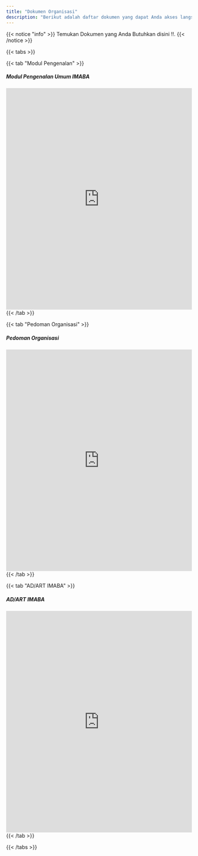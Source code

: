 ```yaml
---
title: "Dokumen Organisasi"
description: "Berikut adalah daftar dokumen yang dapat Anda akses langsung di halaman ini."
---
```

{{< notice "info" >}}
Temukan Dokumen yang Anda Butuhkan disini !!.
{{< /notice >}}

{{< tabs >}}

{{< tab "Modul Pengenalan" >}}
##### Modul Pengenalan Umum IMABA

<iframe src="https://drive.google.com/file/d/1xAnuX-wG6CwEi-5_z0kVCIftQsPzIvpI/preview" width="100%" height="600px" style="border: none;" allow="autoplay"></iframe>
{{< /tab >}}

{{< tab "Pedoman Organisasi" >}}
##### Pedoman Organisasi

<iframe src="https://drive.google.com/file/d/1XFPJSk0jOfcrNo4mhw3skJzskaqnSgCk/preview" width="100%" height="600px" style="border: none;" allow="autoplay"></iframe>
{{< /tab >}}

{{< tab "AD/ART IMABA" >}}
##### AD/ART IMABA

<iframe src="https://drive.google.com/file/d/1nnR495ZwRx3u_VpxKrCvDWCwr8z4cABN/preview" width="100%" height="600px" style="border: none;" allow="autoplay"></iframe>
{{< /tab >}}

{{< /tabs >}}
